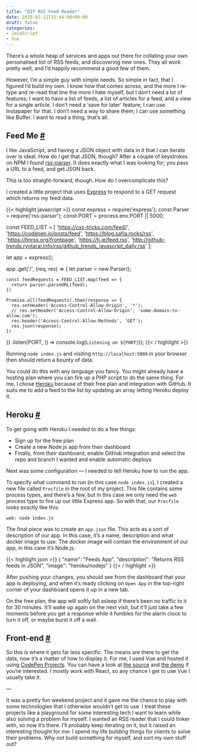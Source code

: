 ```yaml
---
title: "DIY RSS Feed Reader"
date: 2018-02-12T15:44:00+00:00
draft: false
categories: 
- JavaScript
- Vue
---
```

<p>There’s a whole heap of services and apps out there for collating your own personalised list of RSS feeds, and discovering new ones. They all work pretty well, and I’d happily recommend a good few of them.</p>
<p>However, I’m a simple guy with simple needs. So simple in fact, that I figured I’d build my own. I know how that comes across, and the more I re-type and re-read that line the more I hate myself, but I don’t need a lot of features; I want to have a list of feeds, a list of articles for a feed, and a view for a single article. I don’t need a ‘save for later’ feature; I can use Instapaper for that. I don’t need a way to share them; I can use something like Buffer. I want to read a thing, that’s all.</p>
<h2 id="feed-me">Feed Me <a class="anchor" href="#feed-me" title="Feed Me">#</a></h2>
<p>I like JavaScript, and having a JSON object with data in it that I can iterate over is ideal. How do I get that JSON, though? After a couple of keystrokes on NPM I found <a href="https://www.npmjs.com/package/rss-parser" target="_blank" rel="noopener">rss-parser</a>. It does exactly what I was looking for; you pass a URL to a feed, and get JSON back.</p>
<p>This is too straight-forward, though. How do I overcomplicate this?</p>
<p>I created a little project that uses <a href="https://expressjs.com/" target="_blank" rel="noopener">Express</a> to respond to a GET request which returns my feed data.</p>

{{< highlight javascript >}}
const express = require('express');
const Parser = require('rss-parser');
const PORT = process.env.PORT || 5000;

const FEED_LIST = [
  'https://css-tricks.com/feed/',
  'https://codepen.io/posts/feed',
  'https://blog.safia.rocks/rss',
  'https://hnrss.org/frontpage',
  'https://tj.ie/feed.rss',
  'http://github-trends.ryotarai.info/rss/github_trends_javascript_daily.rss'
];

let app = express();

app
  .get('/', (req, res) => {
    let parser = new Parser();

    const feedRequests = FEED_LIST.map(feed => {
      return parser.parseURL(feed);
    })

    Promise.all(feedRequests).then(response => {
      res.setHeader('Access-Control-Allow-Origin', '*');
      // res.setHeader('Access-Control-Allow-Origin', 'some-domain-to-allow.com');
      res.header('Access-Control-Allow-Methods', 'GET');
      res.json(response);
    })
  })
  .listen(PORT, () => console.log(`Listening on ${PORT}`));
{{< / highlight >}}

<p>Running <code>node index.js</code> and visiting <code>http://localhost:5000</code> in your browser then should return a bounty of data.</p>
<p>You could do this with any language you fancy. You might already have a hosting plan where you can fire up a PHP script to do the same thing. For me, I chose <a href="https://ww.heroku.com">Heroku</a> because of their free plan and integration with GitHub. It suits me to add a feed to the list by updating an array letting Heroku deploy it.</p>
<h2 id="heroku">Heroku <a class="anchor" href="#heroku" title="Heroku">#</a></h2>
<p>To get going with Heroku I needed to do a few things:</p>
<ul>
<li>Sign up for the free plan</li>
<li>Create a new Node.js app from their dashboard</li>
<li>Finally, from their dashboard, enable GitHub integration and select the repo and branch I wanted and enable automatic deploys</li>
</ul>
<p>Next was some configuration — I needed to tell Heroku how to run the app.</p>
<p>To specify what command to run (in this case <code>node index.js</code>), I created a new file called <code>Procfile</code> in the root of my project. This file contains some process types, and there’s a few, but in this case we only need the <code>web</code> process type to fire up our little Express app. So with that, our <code>Procfile</code> looks exactly like this:</p>
<pre><code>web: node index.js</code></pre>
<p>The final piece was to create an <code>app.json</code> file. This acts as a sort of description of our app. In this case, it’s a name, description and what docker image to use. The docker image will contain the environment of our app, in this case it’s Node.js.</p>

{{< highlight json >}}
{
  "name": "Feeds App",
  "description": "Returns RSS feeds in JSON",
  "image": "heroku/nodejs"
}
{{< / highlight >}}

<p>After pushing your changes, you should see from the dashboard that your app is deploying, and when it’s ready clicking on <code>Open App</code> in the top-right corner of your dashboard opens it up in a new tab. </p>
<p>On the free plan, the app will softly fall asleep if there’s been no traffic to it for 30 minutes. It’ll wake up again on the next visit, but it’ll just take a few moments before you get a response while it fumbles for the alarm clock to turn it off, or maybe burst it off a wall.</p>
<h2 id="front-end">Front-end <a class="anchor" href="#front-end" title="Front-end">#</a></h2>
<p>So this is where it gets far less specific. The means are there to get the data, now it’s a matter of how to display it. For me, I used Vue and hosted it using <a href="https://codepen.io/pro/projects" target="_blank" rel="noopener">CodePen Projects</a>. You can have a look at <a href="https://github.com/tjFogarty/feeds-app-fe" target="_blank" rel="noopener">the source</a> and <a href="https://codepen.io/tjFogarty/project/full/ZPqnVe/" target="_blank">the demo</a> if you’re interested. I mostly work with React, so any chance I get to use Vue I usually take it.</p>
<p>—</p>
<p>It was a pretty fun weekend project and it gave me the chance to play with some technologies that I otherwise wouldn’t get to use. I treat these projects like a playground for some interesting tech I want to learn while also solving a problem for myself. I wanted an RSS reader that I could tinker with, so now it’s there. I’ll probably keep iterating on it, but it raised an interesting thought for me: I spend my life building things for clients to solve their problems. Why not build something for myself, and sort my own stuff out?</p>